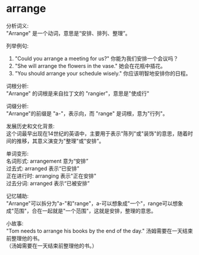 # arrange

分析词义:  
"Arrange" 是一个动词，意思是“安排、排列、整理”。

  

列举例句:

  

1.  "Could you arrange a meeting for us?" 你能为我们安排一个会议吗？
2.  "She will arrange the flowers in the vase." 她会在花瓶中插花。
3.  "You should arrange your schedule wisely." 你应该明智地安排你的日程。

  

词根分析:  
"Arrange" 的词根是来自拉丁文的 "rangier"，意思是"使成行"

  

词缀分析:  
"Arrange"的前缀是 "a-"，表示向，而 "range" 是词根，意为"行列"。

  

发展历史和文化背景:  
这个词最早出现在14世纪的英语中，主要用于表示"陈列"或"装饰"的意思，随着时间的推移，其意义演变为"整理"或"安排”。

  

单词变形:  
名词形式: arrangement 意为“安排”  
过去式: arranged 表示“已安排”  
正在进行时: arranging 表示"正在安排"  
过去分词: arranged 表示“已被安排”

  

记忆辅助:  
"Arrange"可以拆分为"a-"和"range"，a-可以想象成"一个"，range可以想象成"范围"，合在一起就是"一个范围"，这就是安排，整理的意思。

  

小故事:  
"Tom needs to arrange his books by the end of the day." 汤姆需要在一天结束前整理他的书。  
（汤姆需要在一天结束前整理他的书。）
